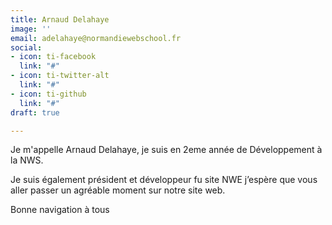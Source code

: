 ```yaml
---
title: Arnaud Delahaye
image: ''
email: adelahaye@normandiewebschool.fr
social:
- icon: ti-facebook
  link: "#"
- icon: ti-twitter-alt
  link: "#"
- icon: ti-github
  link: "#"
draft: true

---
```

Je m'appelle Arnaud Delahaye, je suis en 2eme année de Développement à la NWS.

Je suis également président et développeur fu site NWE j’espère que vous aller passer un agréable moment sur notre site web.

Bonne navigation à tous